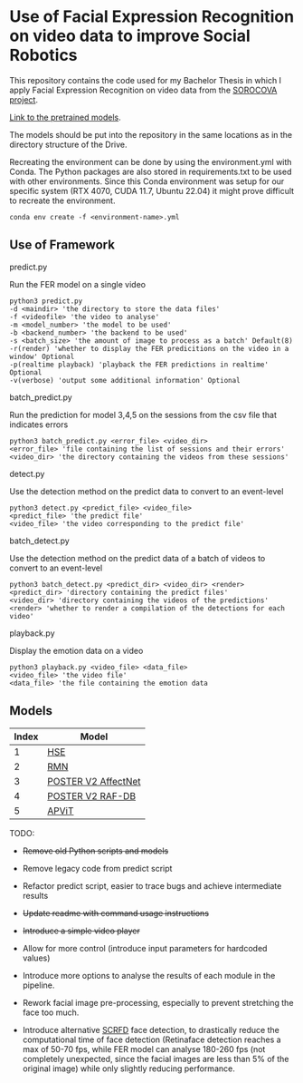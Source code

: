# Use of Facial Expression Recognition on video data to improve Social Robotics

This repository contains the code used for my Bachelor Thesis in which I apply Facial Expression Recognition on video data from the [SOROCOVA project](https://sorocova.nl/en/sorocova/).

[Link to the pretrained models](https://drive.google.com/drive/folders/1ODO24RpaiRb9QMjCk1gLADwfevUxFPC4?usp=sharing).

The models should be put into the repository in the same locations as in the directory structure of the Drive.


Recreating the environment can be done by using the environment.yml with Conda. The Python packages are also stored in requirements.txt to be used with other environments.
Since this Conda environment was setup for our specific system (RTX 4070, CUDA 11.7, Ubuntu 22.04) it might prove difficult to recreate the environment.
 ```
conda env create -f <environment-name>.yml
```

## Use of Framework

predict.py

Run the FER model on a single video
```
python3 predict.py
-d <maindir> 'the directory to store the data files'
-f <videofile> 'the video to analyse'
-m <model_number> 'the model to be used'
-b <backend_number> 'the backend to be used'
-s <batch_size> 'the amount of image to process as a batch' Default(8)
-r(render) 'whether to display the FER predicitions on the video in a window' Optional
-p(realtime playback) 'playback the FER predictions in realtime' Optional
-v(verbose) 'output some additional information' Optional
```

batch_predict.py

Run the prediction for model 3,4,5 on the sessions from the csv file that indicates errors
```
python3 batch_predict.py <error_file> <video_dir>
<error_file> 'file containing the list of sessions and their errors'
<video_dir> 'the directory containing the videos from these sessions'
```

detect.py

Use the detection method on the predict data to convert to an event-level
```
python3 detect.py <predict_file> <video_file>
<predict_file> 'the predict file'
<video_file> 'the video corresponding to the predict file'
```

batch_detect.py

Use the detection method on the predict data of a batch of videos to convert to an event-level
```
python3 batch_detect.py <predict_dir> <video_dir> <render>
<predict_dir> 'directory containing the predict files'
<video_dir> 'directory containing the videos of the predictions'
<render> 'whether to render a compilation of the detections for each video'
```

playback.py

Display the emotion data on a video
```
python3 playback.py <video_file> <data_file>
<video_file> 'the video file'
<data_file> 'the file containing the emotion data
```

## Models
| Index | Model |
|---|---|
| 1 | [HSE](https://github.com/HSE-asavchenko/face-emotion-recognition) |
| 2 | [RMN](https://pypi.org/project/rmn/) |
| 3 | [POSTER V2 AffectNet](https://github.com/Talented-Q/POSTER_V2) |
| 4 | [POSTER V2 RAF-DB](https://github.com/Talented-Q/POSTER_V2) |
| 5 | [APViT](https://github.com/youqingxiaozhua/APViT) |

TODO:
- ~~Remove old Python scripts and models~~
- Remove legacy code from predict script
- Refactor predict script, easier to trace bugs and achieve intermediate results
- ~~Update readme with command usage instructions~~
- ~~Introduce a simple video player~~
- Allow for more control (introduce input parameters for hardcoded values)
- Introduce more options to analyse the results of each module in the pipeline.

- Rework facial image pre-processing, especially to prevent stretching the face too much.
- Introduce alternative [SCRFD](https://github.com/deepinsight/insightface/tree/master/detection/scrfd) face detection, to drastically reduce the computational time of face detection (Retinaface detection reaches a max of 50-70 fps, while FER model can analyse 180-260 fps (not completely unexpected, since the facial images are less than 5% of the original image) while only slightly reducing performance.
